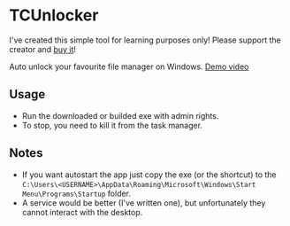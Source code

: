 # TCUnlocker
I've created this simple tool for learning purposes only! Please support the creator and [buy it](https://www.ghisler.com/order.htm)!  
  
Auto unlock your favourite file manager on Windows.
[Demo video](https://youtu.be/Nw0DmHtKgB0)
## Usage
- Run the downloaded or builded exe with admin rights.
- To stop, you need to kill it from the task manager.
## Notes
- If you want autostart the app just copy the exe (or the shortcut) to the ```C:\Users\<USERNAME>\AppData\Roaming\Microsoft\Windows\Start Menu\Programs\Startup``` folder.
- A service would be better (I've written one), but unfortunately they cannot interact with the desktop.
